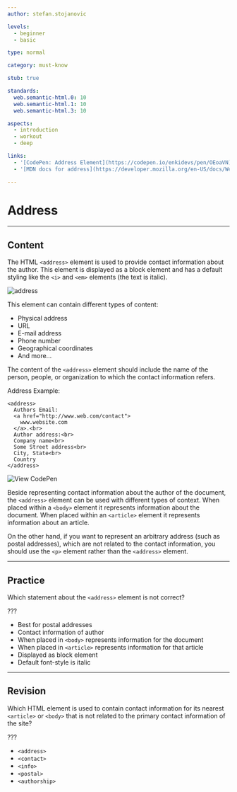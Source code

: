```yaml
---
author: stefan.stojanovic

levels:
  - beginner
  - basic

type: normal

category: must-know

stub: true

standards:
  web.semantic-html.0: 10
  web.semantic-html.1: 10
  web.semantic-html.3: 10

aspects:
  - introduction
  - workout
  - deep

links:
  - '[CodePen: Address Element](https://codepen.io/enkidevs/pen/OEoaVN){code}'
  - '[MDN docs for address](https://developer.mozilla.org/en-US/docs/Web/HTML/Element/address){website}'

---
```

# Address
---
## Content

The HTML `<address>` element is used to provide contact information about the author. This element is displayed as a block element and has a default styling like the `<i>` and `<em>` elements (the text is italic).

![address](%3Csvg%20xmlns%3D%22http%3A%2F%2Fwww.w3.org%2F2000%2Fsvg%22%20width%3D%22320%22%20height%3D%2288%22%3E%3Cg%20fill%3D%22none%22%20fill-rule%3D%22evenodd%22%3E%3Crect%20width%3D%22320%22%20height%3D%2288%22%20fill%3D%22%23FFF%22%20rx%3D%229%22%2F%3E%3Ctext%20fill%3D%22%23000%22%20font-family%3D%22Arial-ItalicMT%2C%20Arial%22%20font-size%3D%2216%22%20font-style%3D%22italic%22%3E%3Ctspan%20x%3D%2218%22%20y%3D%2232%22%3E1107%20Pearl%20Street%2C%20%3C%2Ftspan%3E%20%3Ctspan%20x%3D%2218%22%20y%3D%2249%22%3EBoulder%2C%20Colorado%20%3C%2Ftspan%3E%20%3Ctspan%20x%3D%2218%22%20y%3D%2266%22%3E80302%3C%2Ftspan%3E%3C%2Ftext%3E%3C%2Fg%3E%3C%2Fsvg%3E)

This element can contain different types of content:
  - Physical address
  - URL
  - E-mail address
  - Phone number
  - Geographical coordinates
  - And more...

The content of the `<address>` element should include the name of the person, people, or organization to which the contact information refers.

Address Example:
```
<address>
  Authors Email:
  <a href="http://www.web.com/contact">
    www.website.com
  </a>.<br>
  Author address:<br>
  Company name<br>
  Some Street address<br>
  City, State<br>
  Country
</address>
```

![View CodePen](https://codepen.io/enkidevs/pen/OEoaVN)

Beside representing contact information about the author of the document, the `<address>` element can be used with different types of context. When placed within a `<body>` element it represents information about the document. When placed within an `<article>` element it represents information about an article.

On the other hand, if you want to represent an arbitrary address (such as postal addresses), which are not related to the contact information, you should use the `<p>` element rather than the `<address>` element.

---
## Practice

Which statement about the `<address>` element is not correct?

???

* Best for postal addresses
* Contact information of author
* When placed in `<body>` represents information for the document
* When placed in `<article>` represents information for that article
* Displayed as block element
* Default font-style is italic


---
## Revision

Which HTML element is used to contain contact information for its nearest `<article>` or `<body>` that is not related to the primary contact information of the site?

???

* `<address>`
* `<contact>`
* `<info>`
* `<postal>`
* `<authorship>`
